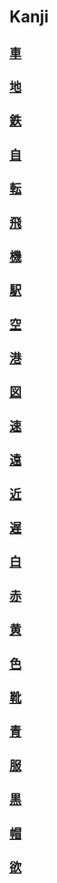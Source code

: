 # Kanji
## [車](../../Vocabulary/車.md)
## [地](../../Kanji/kanji-dict/地.md)
## [鉄](../../Kanji/kanji-dict/鉄.md)
## [自](../../Kanji/kanji-dict/自.md)
## [転](../../Kanji/kanji-dict/転.md)
## [飛](../../Kanji/kanji-dict/飛.md)
## [機](../../Kanji/kanji-dict/機.md)
## [駅](../../Vocabulary/駅.md)
## [空](../../Kanji/kanji-dict/空.md)
## [港](../../Kanji/kanji-dict/港.md)
## [図](../../Kanji/kanji-dict/図.md)
## [速](../../Kanji/kanji-dict/速.md)
## [遠](../../Kanji/temp-kanji/遠.md)
## [近](../../Kanji/kanji-dict/近.md)
## [遅](../../Kanji/kanji-dict/遅.md)
## [白](../../Kanji/kanji-dict/白.md)
## [赤](../../Kanji/kanji-dict/赤.md)
## [黄](../../Kanji/kanji-dict/黄.md)
## [色](../../Vocabulary/色.md)
## [靴](../../Vocabulary/靴.md)
## [青](../../Kanji/kanji-dict/青.md)
## [服](../../Vocabulary/服.md)
## [黒](../../Kanji/temp-kanji/黒.md)
## [帽](../../Kanji/kanji-dict/帽.md)
## [欲](../../Kanji/temp-kanji/欲.md)